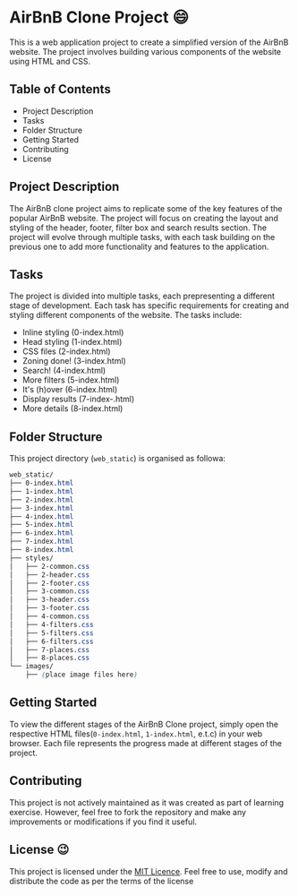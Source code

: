 # AirBnB Clone Project :smile:

This is a web application project to create a simplified version of the AirBnB website. The project involves building various components of the website using HTML and CSS.

## Table of Contents
- Project Description
- Tasks
- Folder Structure
- Getting Started
- Contributing
- License

## Project Description

The AirBnB clone project aims to replicate some of the key features of the popular AirBnB website. The project will focus on creating the layout and styling of the header, footer, filter box and search results section. The project will evolve through multiple tasks, with each task building on the previous one to add more functionality and features to the application.

## Tasks

The project is divided into multiple tasks, each prepresenting a different stage of development. Each task has specific requirements for creating and styling different components of the website. The tasks include:

- Inline styling (0-index.html)
- Head styling (1-index.html)
- CSS files (2-index.html)
- Zoning done! (3-index.html)
- Search! (4-index.html)
- More filters (5-index.html)
- It's (h)over (6-index.html)
- Display results (7-index-.html)
- More details (8-index.html)

## Folder Structure
This project directory (`web_static`) is organised as followa:

```.css
web_static/
├── 0-index.html
├── 1-index.html
├── 2-index.html
├── 3-index.html
├── 4-index.html
├── 5-index.html
├── 6-index.html
├── 7-index.html
├── 8-index.html
├── styles/
│   ├── 2-common.css
│   ├── 2-header.css
│   ├── 2-footer.css
│   ├── 3-common.css
│   ├── 3-header.css
│   ├── 3-footer.css
│   ├── 4-common.css
│   ├── 4-filters.css
│   ├── 5-filters.css
│   ├── 6-filters.css
│   ├── 7-places.css
│   ├── 8-places.css
└── images/
    ├── (place image files here)
```

## Getting Started

To view the different stages of the AirBnB Clone project, simply open the respective HTML files(`0-index.html`, `1-index.html`, e.t.c) in your web browser. Each file represents the progress made at different stages of the project.

## Contributing
This project is not actively maintained as it was created as part of learning exercise. However, feel free to fork the repository and make any improvements or modifications if you find it useful.

## License :wink:
This project is licensed under the [MIT Licence](). Feel free to use, modify and distribute the code as per the terms of the license
